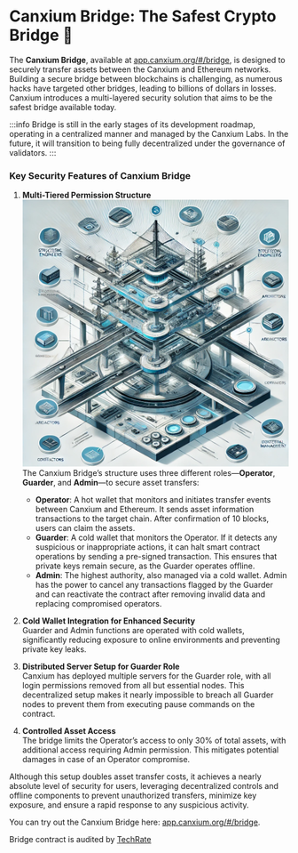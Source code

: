 # Canxium Bridge: The Safest Crypto Bridge 🛟

The **Canxium Bridge**, available at [app.canxium.org/#/bridge](https://app.canxium.org/#/bridge), is designed to securely transfer assets between the Canxium and Ethereum networks. Building a secure bridge between blockchains is challenging, as numerous hacks have targeted other bridges, leading to billions of dollars in losses. Canxium introduces a multi-layered security solution that aims to be the safest bridge available today.

:::info
Bridge is still in the early stages of its development roadmap, operating in a centralized manner and managed by the Canxium Labs. In the future, it will transition to being fully decentralized under the governance of validators.
:::

### Key Security Features of Canxium Bridge

1. **Multi-Tiered Permission Structure** 
   ![alt text](./images/bridge.png)
   The Canxium Bridge’s structure uses three different roles—**Operator**, **Guarder**, and **Admin**—to secure asset transfers:
   - **Operator**: A hot wallet that monitors and initiates transfer events between Canxium and Ethereum. It sends asset information transactions to the target chain. After confirmation of 10 blocks, users can claim the assets.
   - **Guarder**: A cold wallet that monitors the Operator. If it detects any suspicious or inappropriate actions, it can halt smart contract operations by sending a pre-signed transaction. This ensures that private keys remain secure, as the Guarder operates offline.
   - **Admin**: The highest authority, also managed via a cold wallet. Admin has the power to cancel any transactions flagged by the Guarder and can reactivate the contract after removing invalid data and replacing compromised operators.

2. **Cold Wallet Integration for Enhanced Security**  
   Guarder and Admin functions are operated with cold wallets, significantly reducing exposure to online environments and preventing private key leaks.

3. **Distributed Server Setup for Guarder Role**  
   Canxium has deployed multiple servers for the Guarder role, with all login permissions removed from all but essential nodes. This decentralized setup makes it nearly impossible to breach all Guarder nodes to prevent them from executing pause commands on the contract.

4. **Controlled Asset Access**  
   The bridge limits the Operator’s access to only 30% of total assets, with additional access requiring Admin permission. This mitigates potential damages in case of an Operator compromise.

Although this setup doubles asset transfer costs, it achieves a nearly absolute level of security for users, leveraging decentralized controls and offline components to prevent unauthorized transfers, minimize key exposure, and ensure a rapid response to any suspicious activity. 

You can try out the Canxium Bridge here: [app.canxium.org/#/bridge](https://app.canxium.org/#/bridge).

Bridge contract is audited by [TechRate](https://github.com/TechRate/Smart-Contract-Audits/blob/main/November_2023/CanxiumBridge.pdf)